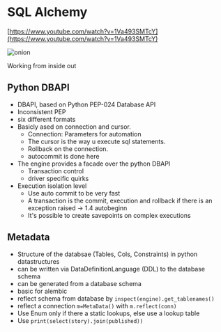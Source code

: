 # SQL Alchemy

[https://www.youtube.com/watch?v=1Va493SMTcY](https://www.youtube.com/watch?v=1Va493SMTcY)

![onion](./images/sqlalchemy_onion.png)

Working from inside out

## Python DBAPI

- DBAPI, based on Python PEP-024 Database API
- Inconsistent PEP
- six different formats
- Basicly ased on connection and cursor.
  - Connection: Parameters for automation
  - The cursor is the way u execute sql statements.
  - Rollback on the connection.
  - autocommit is done here
- The engine provides a facade over the python DBAPI
  - Transaction control
  - driver specific quirks
- Execution isolation level
  - Use auto commit to be very fast
  - A transaction is the commit, execution and rollback if there is an exception raised -> 1.4 autobeginn
  - It's possible to create savepoints on complex executions

## Metadata

- Structure of the databsae (Tables, Cols, Constraints) in python datastructures
- can be written via DataDefinitionLanguage (DDL) to the database schema
- can be generated from a database schema
- basic for alembic
- reflect schema from database by `inspect(engine).get_tablenames()`
- reflect a connection `m=MetaData()` with `m.reflect(conn)`
- Use Enum only if there a static lookups, else use a lookup table
- Use `print(select(story).join(published))`
